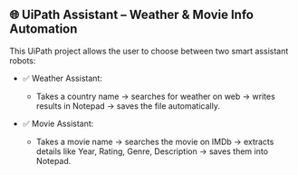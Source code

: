 
## 🌐 UiPath Assistant – Weather & Movie Info Automation

This UiPath project allows the user to choose between two smart assistant robots:

- ✅ Weather Assistant:
     - Takes a country name → searches for weather on web → writes results in Notepad → saves the file automatically.
  
- ✅ Movie Assistant:
    - Takes a movie name → searches the movie on IMDb → extracts details like Year, Rating, Genre, Description → saves them into Notepad.

